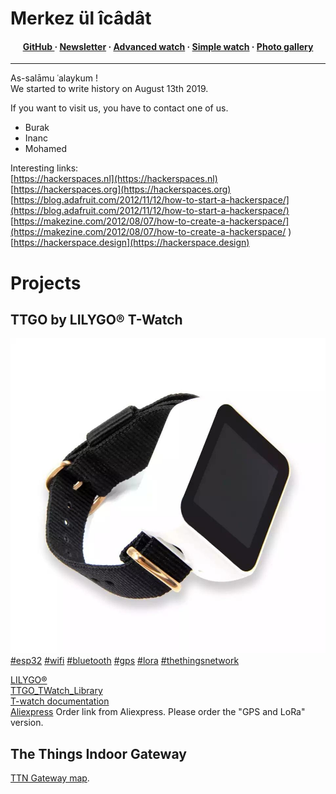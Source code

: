 # Merkez ül îcâdât

<h4 align="center">
<a href="https://github.com/merkez-ul-icadat/merkez-ul-icadat.github.io">GitHub </a> &middot; 
<a href="http://eepurl.com/gDn2cP">Newsletter</a> &middot; 
<a href="https://github.com/merkez-ul-icadat/AdvancedWatch">Advanced watch</a> &middot; 
<a href="https://github.com/merkez-ul-icadat/SimpleWatch">Simple watch</a> &middot; 
<a href="gallery"> Photo gallery</a>   
</h4>

---

As-salāmu ʿalaykum !  
We started to write history on August 13th 2019.  

If you want to visit us, you have to contact one of us.  
- Burak
- Inanc
- Mohamed

Interesting links:  
[https://hackerspaces.nl](https://hackerspaces.nl)  
[https://hackerspaces.org](https://hackerspaces.org)  
[https://blog.adafruit.com/2012/11/12/how-to-start-a-hackerspace/](https://blog.adafruit.com/2012/11/12/how-to-start-a-hackerspace/)  
[https://makezine.com/2012/08/07/how-to-create-a-hackerspace/](https://makezine.com/2012/08/07/how-to-create-a-hackerspace/
)  
[https://hackerspace.design](https://hackerspace.design)  

# Projects
## TTGO by LILYGO® T-Watch
![TTGO T-Watch](img/TTGO_T-Watch.jpeg)  
[#esp32](https://twitter.com/search?q=%23esp32) [#wifi](https://twitter.com/search?q=%23wifi) [#bluetooth](https://twitter.com/search?q=%23bluetooth) [#gps](https://twitter.com/search?q=%23gps) [#lora](https://twitter.com/search?q=%23lora) [#thethingsnetwork](https://twitter.com/search?q=%23thethingsnetwork)    

[LILYGO®](http://www.lilygo.cn/)    
[TTGO_TWatch_Library](https://github.com/Xinyuan-LilyGO/TTGO_TWatch_Library)  
[T-watch documentation](https://t-watch-document-en.readthedocs.io/en/latest/index.html)  
[Aliexpress](https://www.aliexpress.com/item/33038999162.html?spm=a2g0s.8937460.0.0.1e452e0eNhD7k4) 
Order link from Aliexpress. Please order the "GPS and LoRa" version.  

## The Things Indoor Gateway
[TTN Gateway map](https://ttnmapper.org/gateways/?gateway=eui-58a0cbfffe800d52&startdate=&enddate=&gateways=on&lines=on&points=on). 
  
  
  
  
  

